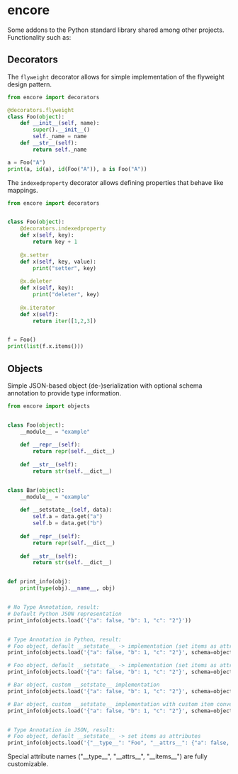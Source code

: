 # encore
Some addons to the Python standard library shared among other projects. Functionality such as:

## Decorators

The `flyweight` decorator allows for simple implementation of the flyweight design pattern.

```python
from encore import decorators

@decorators.flyweight
class Foo(object):
    def __init__(self, name):
        super().__init__()
        self._name = name
    def __str__(self):
        return self._name

a = Foo("A")
print(a, id(a), id(Foo("A")), a is Foo("A"))
```

The `indexedproperty` decorator allows defining properties that behave like mappings.

```python
from encore import decorators


class Foo(object):
    @decorators.indexedproperty
    def x(self, key):
        return key + 1
    
    @x.setter
    def x(self, key, value):
        print("setter", key)
    
    @x.deleter
    def x(self, key):
        print("deleter", key)
    
    @x.iterator
    def x(self):
        return iter([1,2,3])


f = Foo()
print(list(f.x.items()))
```

## Objects

Simple JSON-based object (de-)serialization with optional schema annotation to provide type information.

```python
from encore import objects


class Foo(object):
    __module__ = "example"
    
    def __repr__(self):
        return repr(self.__dict__)
    
    def __str__(self):
        return str(self.__dict__)


class Bar(object):
    __module__ = "example"
    
    def __setstate__(self, data):
        self.a = data.get("a")
        self.b = data.get("b")
    
    def __repr__(self):
        return repr(self.__dict__)
    
    def __str__(self):
        return str(self.__dict__)


def print_info(obj):
    print(type(obj).__name__, obj)


# No Type Annotation, result:
# Default Python JSON representation
print_info(objects.load('{"a": false, "b": 1, "c": "2"}'))


# Type Annotation in Python, result:
# Foo object, default __setstate__ -> implementation (set items as attributes)
print_info(objects.load('{"a": false, "b": 1, "c": "2"}', schema=objects.Schema(Foo)))

# Foo object, default __setstate__ -> implementation (set items as attributes) with custom item conversion
print_info(objects.load('{"a": false, "b": 1, "c": "2"}', schema=objects.Schema(Foo, items=int)))

# Bar object, custom __setstate__ implementation
print_info(objects.load('{"a": false, "b": 1, "c": "2"}', schema=objects.Schema(Bar)))

# Bar object, custom __setstate__ implementation with custom item conversion
print_info(objects.load('{"a": false, "b": 1, "c": "2"}', schema=objects.Schema(Bar, items=int)))


# Type Annotation in JSON, result:
# Foo object, default __setstate__ -> set items as attributes 
print_info(objects.load('{"__type__": "Foo", "__attrs__": {"a": false, "b": 1, "c": "2"}}'))
```

Special attribute names ("\_\_type\_\_", "\_\_attrs\_\_", "\_\_items\_\_") are fully customizable.
